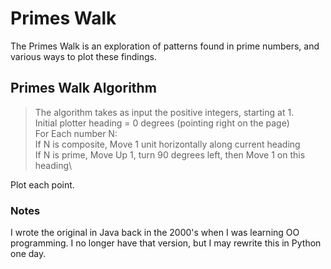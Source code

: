 # Primes Walk

The Primes Walk is an exploration of patterns found in prime numbers, and various ways to plot these findings.

## Primes Walk Algorithm

>The algorithm takes as input the positive integers, starting at 1.\
>Initial plotter heading = 0 degrees (pointing right on the page)\
>For Each number N:\
>  If N is composite, Move 1 unit horizontally along current heading\
>  If N is prime, Move Up 1, turn 90 degrees left, then Move 1 on this heading\

Plot each point.  

### Notes
I wrote the original in Java back in the 2000's when I was learning OO programming.
I no longer have that version, but I may rewrite this in Python one day.